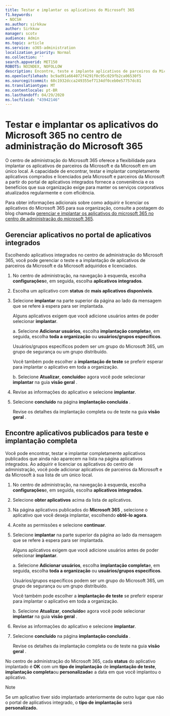 ```yaml
---
title: Testar e implantar os aplicativos do Microsoft 365
f1.keywords:
- NOCSH
ms.author: sirkkuw
author: Sirkkuw
manager: scotv
audience: Admin
ms.topic: article
ms.service: o365-administration
localization_priority: Normal
ms.collection: ''
search.appverid: MET150
ROBOTS: NOINDEX, NOFOLLOW
description: Encontre, teste e implante aplicativos de parceiros da Microsoft e da Microsoft para usuários e grupos em sua organização a partir do portal de aplicativos integrados no centro de administração do Microsoft 365.
ms.openlocfilehash: bc9ad91a664072f4291f0c95c029fb2ca06530f5
ms.sourcegitcommit: 60c1932dcca249355ef7134df0ceb0e57757dc81
ms.translationtype: MT
ms.contentlocale: pt-BR
ms.lasthandoff: 04/29/2020
ms.locfileid: "43942146"
---
```

# <a name="test-and-deploy-microsoft-365-apps-in-the-microsoft-365-admin-center"></a>Testar e implantar os aplicativos do Microsoft 365 no centro de administração do Microsoft 365

O centro de administração do Microsoft 365 oferece a flexibilidade para implantar os aplicativos de parceiros da Microsoft e da Microsoft em um único local. A capacidade de encontrar, testar e implantar completamente aplicativos comprados e licenciados pela Microsoft e parceiros da Microsoft a partir do portal de aplicativos integrados fornece a conveniência e os benefícios que sua organização exige para manter os serviços corporativos atualizados regularmente e com eficiência.  

Para obter informações adicionais sobre como adquirir e licenciar os aplicativos do Microsoft 365 para sua organização, consulte a postagem do blog chamada [gerenciar e implantar os aplicativos do microsoft 365 no centro de administração do microsoft 365](https://techcommunity.microsoft.com/t5/microsoft-365-blog/manage-and-deploy-microsoft-365-apps-from-the-microsoft-365/ba-p/1194324).
  
## <a name="manage-apps-in-the-integrated-apps-portal"></a>Gerenciar aplicativos no portal de aplicativos integrados

Escolhendo aplicativos integrados no centro de administração do Microsoft 365, você pode gerenciar o teste e a implantação de aplicativos de parceiros da Microsoft e da Microsoft adquiridos e licenciados. 

1. No centro de administração, na navegação à esquerda, escolha **configurações**e, em seguida, escolha **aplicativos integrados**. 

2. Escolha um aplicativo com **status** de **mais aplicativos disponíveis**.

3. Selecione **implantar** na parte superior da página ao lado da mensagem que se refere à espera para ser implantada.

    Alguns aplicativos exigem que você adicione usuários antes de poder selecionar **implantar**.

    a. Selecione **Adicionar usuários**, escolha **implantação completa**e, em seguida, escolha **toda a organização** ou **usuários/grupos específicos**.

    Usuários/grupos específicos podem ser um grupo do Microsoft 365, um grupo de segurança ou um grupo distribuído.

    Você também pode escolher a **implantação de teste** se preferir esperar para implantar o aplicativo em toda a organização.

    b. Selecione **Atualizar**, **concluído**e agora você pode selecionar **implantar** na guia **visão geral** .  

4. Revise as informações do aplicativo e selecione **implantar**. 

5. Selecione **concluído** na página **implantação concluída** . 

    Revise os detalhes da implantação completa ou de teste na guia **visão geral** .

## <a name="find-published-apps-for-test-and-full-deployment"></a>Encontre aplicativos publicados para teste e implantação completa 

Você pode encontrar, testar e implantar completamente aplicativos publicados que ainda não aparecem na lista na página aplicativos integrados. Ao adquirir e licenciar os aplicativos do centro de administração, você pode adicionar aplicativos de parceiros da Microsoft e da Microsoft à sua lista de um único local.

1. No centro de administração, na navegação à esquerda, escolha **configurações**e, em seguida, escolha **aplicativos integrados**. 

2. Selecione **obter aplicativos** acima da lista de aplicativos.

3. Na página aplicativos publicados do **Microsoft 365** , selecione o aplicativo que você deseja implantar, escolhendo **obtê-lo agora**.

4. Aceite as permissões e selecione **continuar**.

5. Selecione **implantar** na parte superior da página ao lado da mensagem que se refere à espera para ser implantada.

    Alguns aplicativos exigem que você adicione usuários antes de poder selecionar **implantar**.

    a. Selecione **Adicionar usuários**, escolha **implantação completa**e, em seguida, escolha **toda a organização** ou **usuários/grupos específicos**.

    Usuários/grupos específicos podem ser um grupo do Microsoft 365, um grupo de segurança ou um grupo distribuído.

    Você também pode escolher a **implantação de teste** se preferir esperar para implantar o aplicativo em toda a organização.

    b. Selecione **Atualizar**, **concluído**e agora você pode selecionar **implantar** na guia **visão geral** .  

6. Revise as informações do aplicativo e selecione **implantar**. 

7. Selecione **concluído** na página **implantação concluída** . 

    Revise os detalhes da implantação completa ou de teste na guia **visão geral** .

No centro de administração do Microsoft 365, cada **status** do aplicativo implantado é **OK** com um **tipo de implantação** de **implantação de teste**, **implantação completa**ou **personalizada**e a data em que você implantou o aplicativo.

> [!NOTE]
> Se um aplicativo tiver sido implantado anteriormente de outro lugar que não o portal de aplicativos integrado, o **tipo de implantação** será **personalizado.**
  